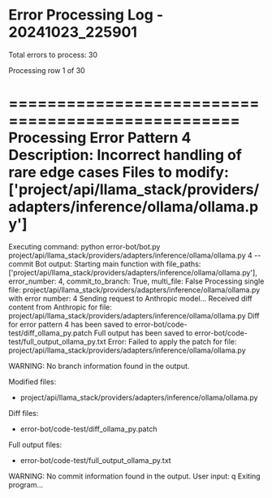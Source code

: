 # Error Processing Log - 20241023_225901

Total errors to process: 30


Processing row 1 of 30

==================================================
Processing Error Pattern 4
Description: Incorrect handling of rare edge cases
Files to modify: ['project/api/llama_stack/providers/adapters/inference/ollama/ollama.py']
==================================================
Executing command: python error-bot/bot.py project/api/llama_stack/providers/adapters/inference/ollama/ollama.py 4 --commit
Bot output:
Starting main function with file_paths: ['project/api/llama_stack/providers/adapters/inference/ollama/ollama.py'], error_number: 4, commit_to_branch: True, multi_file: False
Processing single file: project/api/llama_stack/providers/adapters/inference/ollama/ollama.py with error number: 4
Sending request to Anthropic model...
Received diff content from Anthropic for file: project/api/llama_stack/providers/adapters/inference/ollama/ollama.py
Diff for error pattern 4 has been saved to error-bot/code-test/diff_ollama_py.patch
Full output has been saved to error-bot/code-test/full_output_ollama_py.txt
Error: Failed to apply the patch for file: project/api/llama_stack/providers/adapters/inference/ollama/ollama.py


WARNING: No branch information found in the output.

Modified files:
  - project/api/llama_stack/providers/adapters/inference/ollama/ollama.py

Diff files:
  - error-bot/code-test/diff_ollama_py.patch

Full output files:
  - error-bot/code-test/full_output_ollama_py.txt

WARNING: No commit information found in the output.
User input: q
Exiting program...

